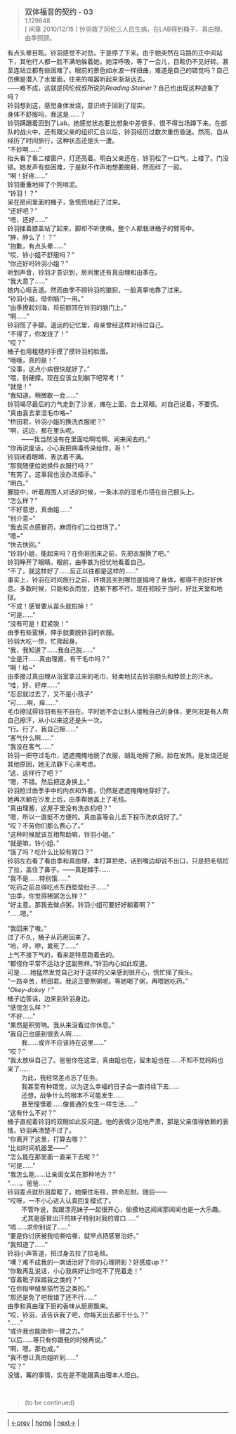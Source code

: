 > <big> **双体福音的契约 - 03** </big>  
> 1.129848  
> [ 间章 2010/12/15 ] 铃羽救了冈伦三人后生病，在LAB得到桶子、真由理、由季照顾。

有点头晕目眩。铃羽感觉不对劲，于是停了下来。由于她突然在马路的正中间站下，其他行人都一脸不满地躲着她。她深呼吸，等了一会儿，目眩仍不见好转。甚至连站立都有些困难了。眼前的景色如水波一样扭曲，难道是自己的错觉吗？自己仿佛是潜入了水里面，往来的喧嚣听起来渐渐远去。  
——难不成，这就是冈伦叔叔所说的*Reading·Steiner*？自己也出现这种迹象了吗？  
铃羽想到这，感觉身体发烧，意识终于回到了现实。  
身体不舒服吗，我这是……？  
铃羽蹒跚着回到了Lab。她感觉状态要比想象中差很多，恨不得当场蹲下来。在部队的战火中，还有跟父亲的组织汇合以后，铃羽经历过数次重伤昏迷。然而，自从经历了时间旅行，这种状态还是头一遭。  
“不妙啊……”  
抬头看了看二楼窗户，灯还亮着。明白父亲还在，铃羽松了一口气，上楼了。门没锁。她发声有些困难，于是默不作声地想要脱鞋，然而绊了一跤。  
“啊！好疼……”  
铃羽重重地摔了个狗啃泥。  
“铃羽！？”  
呆在房间里面的桶子，急慌慌地赶了过来。  
“还好吧？”  
“唔，还好……”  
铃羽揉着膝盖站了起来，脚却不听使唤，整个人都栽进桶子的臂弯中。  
“肿，肿么了！？”  
“抱歉，有点头晕……”  
“哎，铃小姐不舒服吗？”  
“你还好吗铃羽小姐？”  
听到声音，铃羽才意识到，房间里还有真由理和由季在。  
“我大意了……”  
她内心咂舌道。然而由季不顾铃羽的狼狈，一脸真挚地靠了过来。  
“铃羽小姐，借你脑门一用。”  
“由季撩起刘海，将前额顶在铃羽的脑门上。”  
“啊……”  
铃羽慌了手脚。遥远的记忆里，母亲曾经这样对待过自己。  
“不得了，你发烧了！”  
“哎？”  
桶子也用粗糙的手摸了摸铃羽的脸蛋。  
“哦哦，真的是！”  
“没事，这点小病很快就好了。”  
“喂，别硬撑。现在应该立刻躺下吧常考！”  
“就是！”  
“我知道。稍微歇一会……”  
铃羽竭尽最后的力气走到了沙发，瘫在上面，合上双眼。对自己说着，不要慌。  
“真由喜去拿湿毛巾咯~”  
“桥田君，铃羽小姐的换洗衣服呢？”  
“啊，这边，都在里头呢。  
&emsp;&emsp; ——我当然没有在里面哈啊哈啊、闻来闻去的。”  
“你再说废话，小心我把病毒传染给你，哥！”  
铃羽闭着眼睛，表达着不满。  
“那我随便给她换件衣服行吗？”  
“有劳了。这事我也没办法插手。”  
“明白。”  
朦胧中，听着周围人对话的时候，一条冰凉的湿毛巾搭在自己额头上。  
“怎么样？”  
“不好意思，真由姐……”  
“别介意~”  
“我去买点感冒药，麻烦你们二位控场了。”  
“嗯~”  
“快去快回。”  
“铃羽小姐，能起来吗？在你哥回来之前，先把衣服换了吧。”  
铃羽睁开了眼睛。眼前，由季甚为担忧地看着自己。  
“不了，就这样好了……反正以往都是这样的……”  
事实上，铃羽在时间旅行之前，环境恶劣到哪怕是搞垮了身体，都得不到好好休息。多数时候，只能和衣而坐，连躺下都不行。现在相较于当时，好比天堂和地狱。  
“不成！感冒要从苗头就掐掉！”  
“可是……”  
“没有可是！赶紧脱！”  
由季有些蛮横，伸手就要脱铃羽的衣服。  
铃羽大吃一惊，忙爬起身。  
“我，我知道了……我自己脱……”  
“全是汗……真由理酱，有干毛巾吗？”  
“啊！给~”  
由季接过真由理从浴室拿过来的毛巾，轻柔地拭去铃羽额头和脖颈上的汗水。  
“哇，好、好痒……”  
“忍忍就过去了，又不是小孩子”  
“可……啊，痒……”  
毛巾擦拭得铃羽有些不自在。平时她不会让别人接触自己的身体，更何况是有人帮自己擦汗，从小以来这还是头一次。  
“行。行了，我自己擦……”  
“客气什么啊……”  
“我没在客气……”  
铃羽一把夺过毛巾，遮遮掩掩地脱了衣服，胡乱地擦了擦。脸在发热，是发烧还是其他原因，她无法静下心来考虑。  
“这、这样行了吧？”  
“嗯，不错。然后把这身换上。”  
铃羽抢过由季手中的内衣和外套，仍然是遮遮掩掩地穿好了。  
她再次躺在沙发上后，由季帮她盖上了毛毯。  
“真由理酱，这屋子里没有洗衣机吧？”  
“嗯，所以一直挺不方便的。真由喜等会儿去下投币洗衣店好了。”  
“哎？不劳你们那么费心了。”  
“这种时候就该互相帮助嘛，铃羽小姐。”  
“就是嘛，铃小姐、”  
“饿了吗？吃什么比较有胃口？”  
铃羽左右看了看由季和真由理，本打算拒绝，话到嘴边却说不出口，只是把毛毯拉了拉，盖住了鼻子。——真是棘手……  
“我不是……特别饿……”  
“吃药之前总得吃点东西垫垫肚子……”  
“由季，你觉得稀粥怎么样？”  
“好主意。那我去做点粥，铃羽小姐可要好好躺着啊？”  
“……嗯。”  

“我回来了嗷。”  
过了不久，桶子从药房回来了。  
“哈，呼，咿，累死了……”  
上气不接下气的，看来是特意跑着去的。  
“都怪你平常不运动才这副熊样。”铃羽内心如此叹道。  
可是……她猛然发觉自己对于这样的父亲感到很开心，慌忙摇了摇头。  
“一路辛苦，桥田君。我这正要熬粥呢。等她喝了粥，再喂她吃药。”  
“*Okey-dokey！*”  
桶子边答话，边来到铃羽身边。  
“感觉怎么样？”  
“不好……”  
“果然是积劳呐。我从来没看过你休息。”  
“我自己也感到很丢人啊……  
&emsp;&emsp; 我……或许不应该待在这里……”  
“哎？”  
“我太放纵自己了。爸爸你在这里，真由姐也在，留未姐也在……不知不觉妈妈也来了……  
&emsp;&emsp; 为此，我经常差点忘了任务。  
&emsp;&emsp; 我甚至有种错觉，以为这么幸福的日子会一直持续下去……  
&emsp;&emsp; 还想，战争什么的根本不可能发生……  
&emsp;&emsp; 甚至憧憬着……像普通的女生一样生活……”  
“这有什么不对？”  
桶子直视着铃羽的双眼如此反问道。他的表情少见地严肃，那是父亲值得依赖的表情，铃羽再清楚不过了。  
“你离开了这里，打算去哪？”  
“比如时间机器里——”  
“怎么能在那里面一直呆下去呢？”  
“可是……”  
“我怎么能……让亲闺女呆在那种地方？”  
“……。爸爸……”  
铃羽差点就热泪盈眶了。她攥住毛毯，拼命忍耐。随后——  
“哎呀，一不小心进入认真回复模式了。  
&emsp;&emsp; 不管咋说，我跟漂亮妹子一起很开心，偷摸地这闻闻那闻闻也是一大乐趣。  
&emsp;&emsp; 尤其是感冒出汗的妹子特别对我的胃口……”  
“唔……求你别说了……”  
“要是你讨厌被我哈嘶哈嘶，就早点把感冒治好。”  
“我知道了……”  
铃羽小声答道，扭过身去拉了拉毛毯。  
“噢？难不成我的一席话治好了你的心理阴影？好感度up？”  
“你敢再乱说话，小心我病好让你吃不了兜着走！”  
“穿着靴子踩踏我之类的？”  
“在你指甲缝里插竹签之类的。”  
“那还是免了吧我错了还不行……”  
由季和真由理下厨的香味从厨房飘来。  
“哎，铃羽，该告诉我了吧，你每天出去都干什么？”  
“……”  
“或许我也能助你一臂之力。”  
“以后……等只有你跟我的时候再说。”  
“啊，嗯。那也成。”  
“我不想让真由姐听到……”  
“哎？”  
没错，篝的事情，实在是不能跟真由理本人坦白。  


<br/>

> (to be continued)
---

| [←prev](./0020) | [home](../../) | [next→](./0022) |

